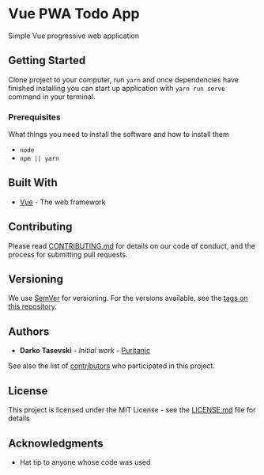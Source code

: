 # Vue PWA Todo App

Simple Vue progressive web application

## Getting Started

Clone project to your computer, run `yarn` and once dependencies have finished installing you can start up application with `yarn run serve` command in your terminal.

### Prerequisites

What things you need to install the software and how to install them

-   `node`
-   `npm || yarn`

## Built With

-   [Vue](#) - The web framework

## Contributing

Please read [CONTRIBUTING.md](CONTRIBUTING.md) for details on our code of conduct, and the process for submitting pull requests.

## Versioning

We use [SemVer](http://semver.org/) for versioning. For the versions available, see the [tags on this repository](https://github.com/your/project/tags).

## Authors

-   **Darko Tasevski** - _Initial work_ - [Puritanic](https://github.com/Puritanic)

See also the list of [contributors](CONTRIBUTORS.md) who participated in this project.

## License

This project is licensed under the MIT License - see the [LICENSE.md](LICENSE.md) file for details

## Acknowledgments

-   Hat tip to anyone whose code was used
